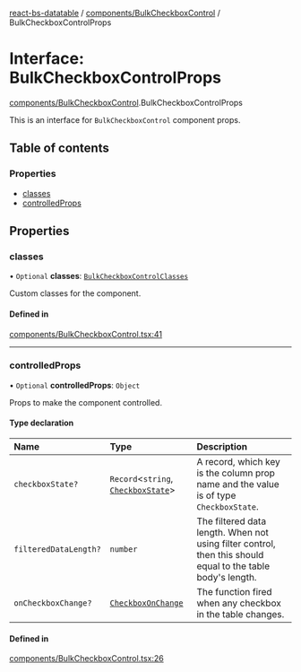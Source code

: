 [react-bs-datatable](../README.md) / [components/BulkCheckboxControl](../modules/components_BulkCheckboxControl.md) / BulkCheckboxControlProps

# Interface: BulkCheckboxControlProps

[components/BulkCheckboxControl](../modules/components_BulkCheckboxControl.md).BulkCheckboxControlProps

This is an interface for `BulkCheckboxControl` component props.

## Table of contents

### Properties

- [classes](components_BulkCheckboxControl.BulkCheckboxControlProps.md#classes)
- [controlledProps](components_BulkCheckboxControl.BulkCheckboxControlProps.md#controlledprops)

## Properties

### classes

• `Optional` **classes**: [`BulkCheckboxControlClasses`](components_BulkCheckboxControl.BulkCheckboxControlClasses.md)

Custom classes for the component.

#### Defined in

[components/BulkCheckboxControl.tsx:41](https://github.com/imballinst/react-bs-datatable/blob/86aa7e0/src/components/BulkCheckboxControl.tsx#L41)

___

### controlledProps

• `Optional` **controlledProps**: `Object`

Props to make the component controlled.

#### Type declaration

| Name | Type | Description |
| :------ | :------ | :------ |
| `checkboxState?` | `Record`<`string`, [`CheckboxState`](helpers_types.CheckboxState.md)\> | A record, which key is the column prop name and the value is of type `CheckboxState`. |
| `filteredDataLength?` | `number` | The filtered data length. When not using filter control, then this should equal to the table body's length. |
| `onCheckboxChange?` | [`CheckboxOnChange`](../modules/helpers_types.md#checkboxonchange) | The function fired when any checkbox in the table changes. |

#### Defined in

[components/BulkCheckboxControl.tsx:26](https://github.com/imballinst/react-bs-datatable/blob/86aa7e0/src/components/BulkCheckboxControl.tsx#L26)
